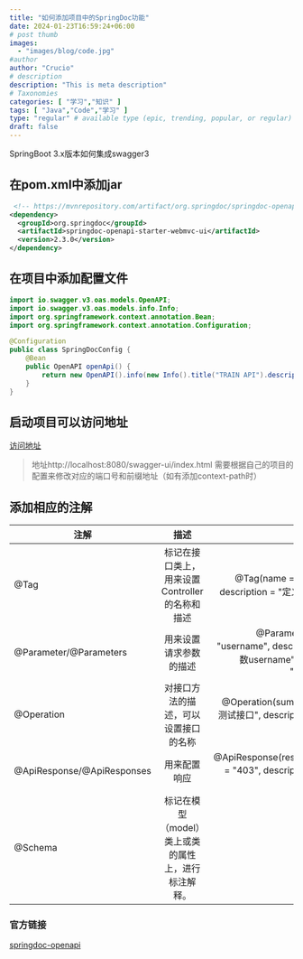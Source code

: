 ```yaml
---
title: "如何添加项目中的SpringDoc功能"
date: 2024-01-23T16:59:24+06:00
# post thumb
images:
  - "images/blog/code.jpg"
#author
author: "Crucio"
# description
description: "This is meta description"
# Taxonomies
categories: [ "学习","知识" ]
tags: [ "Java","Code","学习" ]
type: "regular" # available type (epic, trending, popular, or regular)
draft: false
---
```


SpringBoot 3.x版本如何集成swagger3 

## 在pom.xml中添加jar
```xml
 <!-- https://mvnrepository.com/artifact/org.springdoc/springdoc-openapi-ui -->
<dependency>
  <groupId>org.springdoc</groupId>
  <artifactId>springdoc-openapi-starter-webmvc-ui</artifactId>
  <version>2.3.0</version>
</dependency>
```

## 在项目中添加配置文件
```java
import io.swagger.v3.oas.models.OpenAPI;
import io.swagger.v3.oas.models.info.Info;
import org.springframework.context.annotation.Bean;
import org.springframework.context.annotation.Configuration;

@Configuration
public class SpringDocConfig {
    @Bean
    public OpenAPI openApi() {
        return new OpenAPI().info(new Info().title("TRAIN API").description("TRAIN 接口文档").version("1.0.0"));
    }
}
```

## 启动项目可以访问地址
[访问地址](http://localhost:8080/swagger-ui/index.html)
> 地址http://localhost:8080/swagger-ui/index.html 需要根据自己的项目的配置来修改对应的端口号和前缀地址（如有添加context-path时）

## 添加相应的注解
| 注解            |      描述       |    示例 |
|---------------|:-------------:|------:|
| @Tag          | 标记在接口类上，用来设置 Controller 的名称和描述 | @Tag(name = "测试接口", description = "定义测试接口") |
| @Parameter/@Parameters    |   用来设置请求参数的描述    |   @Parameter(name = "username", description = "参数username", example = "username") |
| @Operation |   对接口方法的描述，可以设置接口的名称    |    @Operation(summary = "get测试接口", description = "返回id") |
| @ApiResponse/@ApiResponses |   用来配置响应    |    @ApiResponse(responseCode = "403", description = "无权限") |
| @Schema |   标记在模型（model）类上或类的属性上，进行标注解释。    |    @Schema |

### 官方链接
[springdoc-openapi](https://springdoc.org/#springdoc-openapi-core-properties)
